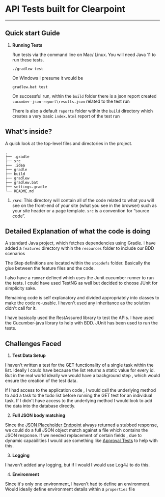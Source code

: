 #  API Tests built for Clearpoint 
------

## Quick start Guide

1.  **Running Tests**

    Run tests via the command line on Mac/ Linux. You will need Java 11 to run these tests.
    
    ```
    ./gradlew test
    ```
    
    On Windows I presume it would be
    
    ```
    gradlew.bat test
    ```
    
    On successful run, within the `build` folder there is a json report created `cucumber-json-report\results.json` related to the test run
    
    There is also a default `reports` folder within the `build` directory which creates a very basic `index.html` report of the test run

## What's inside?

A quick look at the top-level files and directories in the project.
    
    .
    ├── .gradle
    ├── src
    ├── .idea
    ├── gradle
    ├── build
    ├── gradlew
    ├── gradlew.bat
    ├── settings.gradle
    └── README.md
    
1.  **`/src`**: This directory will contain all of the code related to what you will see on the front-end of your site 
(what you see in the browser) such as your site header or a page template. `src` is a convention for “source code”.

## Detailed Explanation of what the code is doing

A standard Java project, which fetches dependencies using Gradle. I have added a `features` directory within the 
`resources` folder to include our BDD scenarios

The Step definitions are located within the `stepdefs` folder. Basically the glue between the feature files and the code.

I also have a `runner` defined which uses the Junit cucumber runner to run the tests. I could have used TestNG as well
but decided to choose JUnit for simplicity sake.

Remaining code is self explanatory and divided appropriately into classes to make the code re-usable. I haven't used any
inheritance as the solution didn't call for it.

I have basically used the RestAssured library to test the APIs. I have used the Cucumber-java library to help with BDD. 
JUnit has been used to run the tests.

## Challenges Faced

1.  **Test Data Setup**

I haven't written a test for the GET functionality of a single task within the list. Ideally I could have because the list
returns a static value for every id. But in the real world ideally we would have a background step , which would ensure the 
creation of the test data.

If I had access to the application code , I would call the underlying method to add a task to the todo list before running 
the GET test for an individual task. If I didn't have access to the underlying method I would look to add the data into the
database directly.

2.  **Full JSON body matching**

Since the [JSON Placeholder Endpoint](https://jsonplaceholder.typicode.com/todos) always returned a stubbed response, we could do a full JSON
object match against a file which contains the JSON response. If we needed replacement of certain fields , due to dynamic capabilities I would use 
something like [Approval Tests](https://github.com/approvals/ApprovalTests.Java/blob/master/README.md) to help with this.

3.  **Logging**

I haven't added any logging, but if I would I would use Log4J to do this.

4.  **Environment**

Since it's only one environment, I haven't had to define an environment. Would ideally define environment details within a `properties` file
